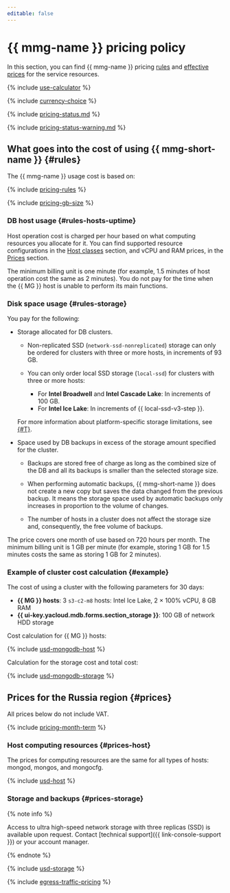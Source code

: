 ```yaml
---
editable: false
---
```


# {{ mmg-name }} pricing policy



In this section, you can find {{ mmg-name }} pricing [rules](#rules) and [effective prices](#prices) for the service resources.

{% include [use-calculator](../_includes/pricing/use-calculator.md) %}

{% include [currency-choice](../_includes/pricing/currency-choice.md) %}

{% include [pricing-status.md](../_includes/mdb/pricing-status.md) %}

{% include [pricing-status-warning.md](../_includes/mdb/pricing-status-warning.md) %}

## What goes into the cost of using {{ mmg-short-name }} {#rules}

The {{ mmg-name }} usage cost is based on:

{% include [pricing-rules](../_includes/mdb/pricing-rules.md) %}

{% include [pricing-gb-size](../_includes/pricing-gb-size.md) %}

### DB host usage {#rules-hosts-uptime}

Host operation cost is charged per hour based on what computing resources you allocate for it. You can find supported resource configurations in the [Host classes](concepts/instance-types.md) section, and vCPU and RAM prices, in the [Prices](#prices) section.

The minimum billing unit is one minute (for example, 1.5 minutes of host operation cost the same as 2 minutes). You do not pay for the time when the {{ MG }} host is unable to perform its main functions.

### Disk space usage {#rules-storage}

You pay for the following:

* Storage allocated for DB clusters.

   
   * Non-replicated SSD (`network-ssd-nonreplicated`) storage can only be ordered for clusters with three or more hosts, in increments of 93 GB.

   * You can only order local SSD storage (`local-ssd`) for clusters with three or more hosts:
      * For **Intel Broadwell** and **Intel Cascade Lake**: In increments of 100 GB.
      * For **Intel Ice Lake**: In increments of {{ local-ssd-v3-step }}.

   For more information about platform-specific storage limitations, see [{#T}](./concepts/storage.md).


* Space used by DB backups in excess of the storage amount specified for the cluster.

   * Backups are stored free of charge as long as the combined size of the DB and all its backups is smaller than the selected storage size.

   * When performing automatic backups, {{ mmg-short-name }} does not create a new copy but saves the data changed from the previous backup. It means the storage space used by automatic backups only increases in proportion to the volume of changes.

   * The number of hosts in a cluster does not affect the storage size and, consequently, the free volume of backups.

The price covers one month of use based on 720 hours per month.  The minimum billing unit is 1 GB per minute (for example, storing 1 GB for 1.5 minutes costs the same as storing 1 GB for 2 minutes).

### Example of cluster cost calculation {#example}

The cost of using a cluster with the following parameters for 30 days:

* **{{ MG }} hosts**: 3 `s3-c2-m8` hosts: Intel Ice Lake, 2 × 100% vCPU, 8 GB RAM 
* **{{ ui-key.yacloud.mdb.forms.section_storage }}**: 100 GB of network HDD storage

Cost calculation for {{ MG }} hosts:



{% include [usd-mongodb-host](../_pricing_examples/managed-mongodb/usd-host.md) %}


Calculation for the storage cost and total cost:



{% include [usd-mongodb-storage](../_pricing_examples/managed-mongodb/usd-storage.md) %}



## Prices for the Russia region {#prices}



All prices below do not include VAT.


{% include [pricing-month-term](../_includes/mdb/pricing-month-term.md) %}

### Host computing resources {#prices-host}

The prices for computing resources are the same for all types of hosts: mongod, mongos, and mongocfg.



{% include [usd-host](../_pricing/managed-mongodb/usd-host.md) %}



### Storage and backups {#prices-storage}


{% note info %}

Access to ultra high-speed network storage with three replicas (SSD) is available upon request. Contact [technical support]({{ link-console-support }}) or your account manager.

{% endnote %}




{% include [usd-storage](../_pricing/managed-mongodb/usd-storage.md) %}


{% include [egress-traffic-pricing](../_includes/egress-traffic-pricing.md) %}

